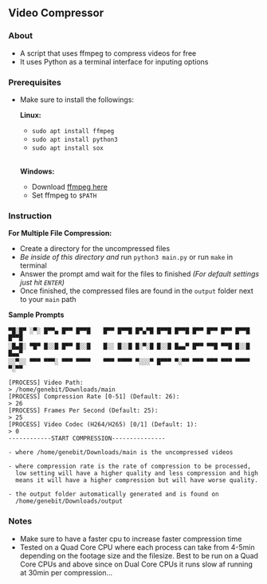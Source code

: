 ## Video Compressor
### About
- A script that uses ffmpeg to compress videos for free
- It uses Python as a terminal interface for inputing options

### Prerequisites
- Make sure to install the followings:

    **Linux:**
    - `sudo apt install ffmpeg`
    - `sudo apt install python3`
    - `sudo apt install sox`
    <br>

    **Windows:**
    - Download [ffmpeg here](https://www.ffmpeg.org/)
    - Set ffmpeg to `$PATH`

### Instruction    
**For Multiple File Compression:**

- Create a directory for the uncompressed files
- _Be inside of this directory and_ run `python3 main.py` or run `make` in terminal
- Answer the prompt amd wait for the files to finished _(For default settings just hit `ENTER`)_
- Once finished, the compressed files are found in the `output` folder next to your `main` path

**Sample Prompts**
    
    ▀█░█▀ ░▀░ █▀▀▄ █▀▀ █▀▀█ 　 █▀▀ █▀▀█ █▀▄▀█ █▀▀█ █▀▀█ █▀▀ █▀▀ █▀▀ █▀▀█ █▀▀█ 
    ░█▄█░ ▀█▀ █░░█ █▀▀ █░░█ 　 █░░ █░░█ █░▀░█ █░░█ █▄▄▀ █▀▀ ▀▀█ ▀▀█ █░░█ █▄▄▀ 
    ░░▀░░ ▀▀▀ ▀▀▀░ ▀▀▀ ▀▀▀▀ 　 ▀▀▀ ▀▀▀▀ ▀░░░▀ █▀▀▀ ▀░▀▀ ▀▀▀ ▀▀▀ ▀▀▀ ▀▀▀▀ ▀░▀▀

    [PROCESS] Video Path:
    > /home/genebit/Downloads/main
    [PROCESS] Compression Rate [0-51] (Default: 26):
    > 26
    [PROCESS] Frames Per Second (Default: 25):
    > 25
    [PROCESS] Video Codec (H264/H265) [0/1] (Default: 1):
    > 0
    ------------START COMPRESSION---------------
    
    - where /home/genebit/Downloads/main is the uncompressed videos
    
    - where compression rate is the rate of compression to be processed,
      low setting will have a higher quality and less compression and high 
      means it will have a higher compression but will have worse quality.
    
    - the output folder automatically generated and is found on 
      /home/genebit/Downloads/output

### Notes
- Make sure to have a faster cpu to increase faster compression time
- Tested on a Quad Core CPU where each process can take from 4-5min depending on the footage size and the filesize. 
 Best to be run on a Quad Core CPUs and above since on Dual Core CPUs it runs slow af running at 30min per compression...
